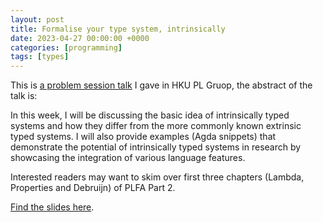 ```yaml
---
layout: post
title: Formalise your type system, intrinsically
date: 2023-04-27 00:00:00 +0000
categories: [programming]
tags: [types]
---
```


This is [a problem session talk](https://hkuplg.github.io/2023/04/27/intrinsical-typing/) I gave in HKU PL Gruop, the abstract of the talk is:

In this week, I will be discussing the basic idea of intrinsically typed systems and how they differ from the more commonly known extrinsic typed systems. I will also provide examples (Agda snippets) that demonstrate the potential of intrinsically typed systems in research by showcasing the integration of various language features.

Interested readers may want to skim over first three chapters (Lambda, Properties and Debruijn) of PLFA Part 2.

[Find the slides here](/slides/intrinsic.pdf).
